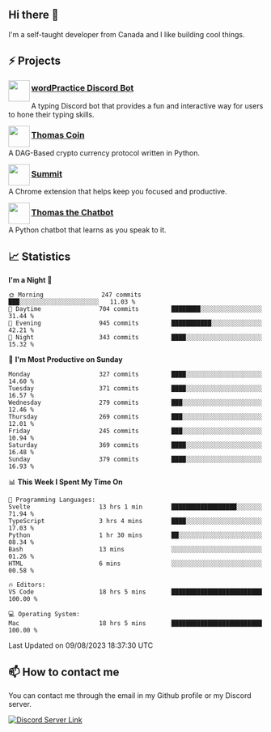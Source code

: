 <h2>Hi there 👋</h2>

<p>I'm a self-taught developer from Canada and I like building cool things.</p>

<h2>⚡ Projects</h2>

<img align="left" src="https://i.imgur.com/BIzs17V.png" width="42" height="42" />
<h3><a target="_blank" href="https://wordpractice.principle.sh/">wordPractice Discord Bot</a></h3>
<p>A typing Discord bot that provides a fun and interactive way for users to hone their typing skills.</p>

<img align="left" src="https://i.imgur.com/4FdQpgN.png" width="42" height="42" />
<h3><a href="https://github.com/principle105/thomas-coin">Thomas Coin</a></h3>
<p>A DAG-Based crypto currency protocol written in Python.</p>

<img align="left" src="https://i.imgur.com/Ly8Atho.png" width="42" height="42" />
<h3><a href="https://summit.sh/">Summit</a></h3>
<p>A Chrome extension that helps keep you focused and productive.</p>

<img align="left" src="https://i.imgur.com/hA9YF2s.png" width="42" height="42" />
<h3><a href="https://github.com/principle105/thomasthechatbot">Thomas the Chatbot</a></h3>
<p>A Python chatbot that learns as you speak to it.</p>

<h2>📈 Statistics</h2>

<!--START_SECTION:waka-->
**I'm a Night 🦉** 

```text
🌞 Morning                247 commits         ███░░░░░░░░░░░░░░░░░░░░░░   11.03 % 
🌆 Daytime                704 commits         ████████░░░░░░░░░░░░░░░░░   31.44 % 
🌃 Evening                945 commits         ███████████░░░░░░░░░░░░░░   42.21 % 
🌙 Night                  343 commits         ████░░░░░░░░░░░░░░░░░░░░░   15.32 % 
```
📅 **I'm Most Productive on Sunday** 

```text
Monday                   327 commits         ████░░░░░░░░░░░░░░░░░░░░░   14.60 % 
Tuesday                  371 commits         ████░░░░░░░░░░░░░░░░░░░░░   16.57 % 
Wednesday                279 commits         ███░░░░░░░░░░░░░░░░░░░░░░   12.46 % 
Thursday                 269 commits         ███░░░░░░░░░░░░░░░░░░░░░░   12.01 % 
Friday                   245 commits         ███░░░░░░░░░░░░░░░░░░░░░░   10.94 % 
Saturday                 369 commits         ████░░░░░░░░░░░░░░░░░░░░░   16.48 % 
Sunday                   379 commits         ████░░░░░░░░░░░░░░░░░░░░░   16.93 % 
```


📊 **This Week I Spent My Time On** 

```text
💬 Programming Languages: 
Svelte                   13 hrs 1 min        ██████████████████░░░░░░░   71.94 % 
TypeScript               3 hrs 4 mins        ████░░░░░░░░░░░░░░░░░░░░░   17.03 % 
Python                   1 hr 30 mins        ██░░░░░░░░░░░░░░░░░░░░░░░   08.34 % 
Bash                     13 mins             ░░░░░░░░░░░░░░░░░░░░░░░░░   01.26 % 
HTML                     6 mins              ░░░░░░░░░░░░░░░░░░░░░░░░░   00.58 % 

🔥 Editors: 
VS Code                  18 hrs 5 mins       █████████████████████████   100.00 % 

💻 Operating System: 
Mac                      18 hrs 5 mins       █████████████████████████   100.00 % 
```


 Last Updated on 09/08/2023 18:37:30 UTC
<!--END_SECTION:waka-->

<h2>📫 How to contact me</h2>

You can contact me through the email in my Github profile or my Discord server.

[![Discord Server Link](https://dcbadge.vercel.app/api/server/DHnk46C)](https://discord.gg/DHnk46C)


